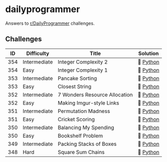 # dailyprogrammer
Answers to [r/DailyProgrammer](https://www.reddit.com/r/dailyprogrammer/) challenges.

## Challenges

| ID  | Difficulty | Title | Solution |
| --- | ---------- | ----- | -------- |
| 354 | Intermediate | Integer Complexity 2 | :small_orange_diamond: [Python](../master/python/354_intermediate.py)
| 354 | Easy | Integer Complexity 1 | :small_blue_diamond: [Python](../master/python/354_easy.py)
| 353 | Intermediate | Pancake Sorting | :small_orange_diamond: [Python](../master/python/353_intermediate.py)
| 353 | Easy | Closest String | :small_blue_diamond: [Python](../master/python/353_easy.py)
| 352 | Intermediate | 7 Wonders Resource Allocation | :small_blue_diamond: [Python](../master/python/352_intermediate.py)
| 352 | Easy | Making Imgur-style Links | :small_blue_diamond: [Python](../master/python/352_easy.py)
| 351 | Intermediate | Permutation Madness | :small_blue_diamond: [Python](../master/python/351_intermediate.py)
| 351 | Easy | Cricket Scoring | :small_blue_diamond: [Python](../master/python/351_easy.py)
| 350 | Intermediate | Balancing My Spending | :small_orange_diamond: [Python](../master/python/350_intermediate.py)
| 350 | Easy | Bookshelf Problem | :small_blue_diamond: [Python](../master/python/350_easy.py)
| 349 | Intermediate | Packing Stacks of Boxes | :small_blue_diamond: [Python](../master/python/349_intermediate.py)
| 348 | Hard | Square Sum Chains | :small_blue_diamond: [Python](../master/python/348_hard.py)
